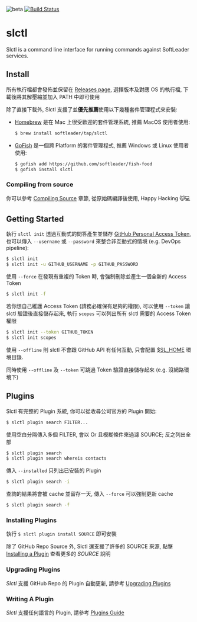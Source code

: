 ![beta](https://img.shields.io/badge/stability-beta-darkorange.svg)
[![Build Status](https://travis-ci.com/softleader/slctl.svg?token=4jYjzyvNx4sjHcYtGC5V&branch=master)](https://travis-ci.com/softleader/slctl)

# slctl

Slctl is a command line interface for running commands against SoftLeader services.

## Install

所有執行檔都會發佈並保留在 [Releases page](https://github.com/softleader/slctl/releases), 選擇版本及對應 OS 的執行檔, 下載後將其解壓縮並加入 PATH 中即可使用

除了直接下載外, Slctl 支援了並**優先推薦**使用以下幾種套件管理程式來安裝:

- [Homebrew](https://brew.sh) 是在 Mac 上很受歡迎的套件管理系統, 推薦 MacOS 使用者使用:

	```sh
	$ brew install softleader/tap/slctl
	```

- [GoFish](https://gofi.sh/) 是一個跨 Platform 的套件管理程式, 推薦 Windows 或 Linux 使用者使用:

	```sh
	$ gofish add https://github.com/softleader/fish-food
	$ gofish install slctl
	```

### Compiling from source

你可以參考 [Compiling Source](https://github.com/softleader/slctl/wiki/Compiling-Source) 章節, 從原始碼編譯後使用, Happy Hacking :cat::computer:

## Getting Started

執行 `slctl init` 透過互動式的問答產生並儲存 [GitHub Personal Access Token](https://github.com/settings/tokens), 也可以傳入 `--username` 或 `--password` 來整合非互動式的情境 (e.g. DevOps pipeline):

```sh
$ slctl init
$ slctl init -u GITHUB_USERNAME -p GITHUB_PASSWORD
```

使用 `--force` 在發現有重複的 Token 時, 會強制刪除並產生一個全新的 Access Token

```sh
$ slctl init -f
```

若你想自己維護 Access Token (請務必確保有足夠的權限), 可以使用 `--token` 讓 slctl 驗證後直接儲存起來, 執行 `scopes` 可以列出所有 slctl 需要的 Access Token 權限

```sh
$ slctl init --token GITHUB_TOKEN
$ slctl init scopes
```

使用 `--offline` 則 slctl 不會跟 GitHub API 有任何互動, 只會配置 [$SL_HOME](https://github.com/softleader/slctl/wiki/Home-Path) 環境目錄.

同時使用 `--offline` 及 `--token` 可跳過 Token 驗證直接儲存起來 (e.g. 沒網路環境下)

## Plugins

Slctl 有完整的 Plugin 系統, 你可以從收尋公司官方的 Plugin 開始:

```sh
$ slctl plugin search FILTER...
```

使用空白分隔傳入多個 FILTER, 會以 Or 且模糊條件來過濾 SOURCE; 反之列出全部

```sh
$ slctl plugin search
$ slctl plugin search whereis contacts
```

傳入 `--installed` 只列出已安裝的 Plugin

```sh
$ slctl plugin search -i
```

查詢的結果將會被 cache 並留存一天, 傳入 `--force` 可以強制更新 cache

```sh
$ slctl plugin search -f
```

### Installing Plugins

執行 `$ slctl plugin install SOURCE` 即可安裝

除了 GitHub Repo Source 外, Slctl 還支援了許多的 SOURCE 來源, 點擊 [Installing a Plugin](https://github.com/softleader/slctl/wiki/Plugins-Guide#installing-a-plugin) 查看更多的 *SOURCE* 說明

### Upgrading Plugins

*Slctl* 支援 GitHub Repo 的 Plugin 自動更新, 請參考 [Upgrading Plugins](https://github.com/softleader/slctl/wiki/Plugins-Guide#upgrading-plugins)

### Writing A Plugin

*Slctl* 支援任何語言的 Plugin, 請參考 [Plugins Guide](https://github.com/softleader/slctl/wiki/Plugins-Guide)
